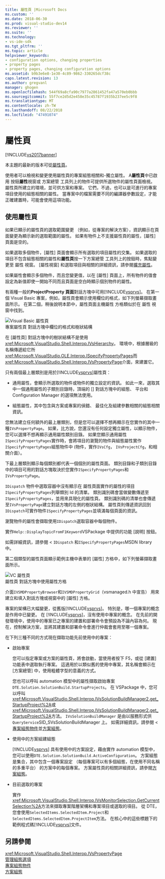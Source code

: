 ```yaml
---
title: 屬性頁 |Microsoft Docs
ms.custom: ''
ms.date: 2018-06-30
ms.prod: visual-studio-dev14
ms.reviewer: ''
ms.suite: ''
ms.technology:
- vs-ide-sdk
ms.tgt_pltfrm: ''
ms.topic: article
helpviewer_keywords:
- configuration options, changing properties
- property pages
- property pages, changing configuration options
ms.assetid: b9b3e6e8-1e30-4c89-9862-330265dcf38c
caps.latest.revision: 13
ms.author: gregvanl
manager: ghogen
ms.openlocfilehash: 544f69a8cfa90c7977a2861452fa47a570eb0bbb
ms.sourcegitcommit: 55f7ce2d5d2e458e35c45787f1935b237ee5c9f8
ms.translationtype: MT
ms.contentlocale: zh-TW
ms.lasthandoff: 08/22/2018
ms.locfileid: "47491074"
---
```

# <a name="property-pages"></a>屬性頁
[!INCLUDE[vs2017banner](../../includes/vs2017banner.md)]

本主題的最新的版本可從[屬性頁](https://docs.microsoft.com/visualstudio/extensibility/internals/property-pages)。  
  
使用者可以檢視和變更使用屬性頁的專案組態相關和-獨立屬性。 A**屬性頁**中已啟用 按鈕**屬性**視窗或 方案總管 工具列上的物件可提供所選物件的屬性頁面檢視。 屬性頁所建立的環境，並可供方案和專案。 它們，不過，也可以是可進行的專案項目使用的組態相關的屬性。 當專案中的檔案需要不同的編譯器參數設定，才能正確建置時，可能會使用這項功能。  
  
## <a name="using-property-pages"></a>使用屬性頁  
 如果已顯示的屬性頁的選取範圍變更 （例如，從專案的解決方案），資訊顯示在頁面變更為顯示新的選取範圍的屬性。 如果有物件上不支援屬性頁的屬性，[屬性] 頁面是空的。  
  
 如果選取多個物件，[屬性] 頁面會顯示所有選取的項目屬性的交集。 如果選取的項目不包含組態相關的屬性和**屬性頁**按一下方案總管 工具列上的按鈕時，焦點變更至 屬性 視窗。 [屬性視窗] 和選取項目與相關的詳細資訊，請參閱[擴充屬性](../../extensibility/internals/extending-properties.md)。  
  
 如果屬性會顯示多個物件，而且您變更值，以在 [屬性] 頁面上，所有物件的值會設定為新值即使一開始不同而且頁面是空白時顯示個別物件的屬性。  
  
 有兩種一般的**ProjectProperty 頁面**對話方塊中可用[!INCLUDE[vsprvs](../../includes/vsprvs-md.md)]。 在第一個 Visual Basic 專案，例如，屬性頁會顯示使用欄位的格式，如下列螢幕擷取畫面所示。 在第二個，稍後說明本節中，屬性頁面主機屬性 方格類似於在 屬性 視窗中找到。  
  
 ![Visual Basic 屬性頁](../../extensibility/internals/media/vsvbproppages.gif "vsVBPropPages")  
專案屬性頁 對話方塊中欄位的格式和樹狀結構  
  
 在 [屬性頁] 對話方塊中的樹狀結構不是使用<xref:Microsoft.VisualStudio.Shell.Interop.IVsHierarchy>。 環境中，根據層級的名稱傳遞給它所<xref:Microsoft.VisualStudio.OLE.Interop.ISpecifyPropertyPages>而<xref:Microsoft.VisualStudio.Shell.Interop.IVsPropertyPage>介面，來建置它。  
  
 只有兩個最上層類別是用於[!INCLUDE[vsprvs](../../includes/vsprvs-md.md)]屬性頁：  
  
-   通用屬性，會顯示所選取的物件或物件的獨立設定的資訊。 如此一來，選取其中一個通用屬性的子類別目錄時，頂端的 [] 對話方塊中的組態、 平台和 Configuration Manager 的選項無法使用。  
  
-   組態屬性，其中包含與方案或專案的偵錯、 最佳化及組建參數相關的組態相關資訊。  
  
 您無法建立任何額外的最上層類別，但是您可以選擇不想再顯示在您實作的其中一種`IVsPropertyPage`。 如果，比方說，您還沒有任何設定獨立屬性，以顯示物件，您可以選擇不想再顯示通用屬性類別目錄。 如果您顯示通用屬性`ISpecifyPropertyPages`實作時，會將項目的瀏覽的物件與組態屬性實作`ISpecifyPropertyPages`組態物件中 (物件，實作`IVsCfg`， `IVsProjectCfg`，和相關介面）。  
  
 下最上層類別顯示每個類別都代表一個個別的屬性頁面。 類別目錄和子類別目錄中的項目可用的對話方塊取決於您實作`ISpecifyPropertyPages`和`IVsPropertyPage`。  
  
 `IDispatch` 物件中選取容器中沒有顯示在 屬性頁面實作的屬性的項目`ISpecifyPropertyPages`列舉類別 Id 的清單。 類別識別碼會當做變數傳遞至`ISpecifyPropertyPages`，並用來具現化的屬性頁。 類別識別碼的清單也會傳遞至`IVsPropertyPage`建立對話方塊的左側的樹狀結構。 屬性頁則傳遞資訊回到`IDispatch`可實作物件`ISpecifyPropertyPages`並填滿每個頁面的資訊。  
  
 瀏覽物件的屬性會擷取使用`IDispatch`選取容器中每個物件。  
  
 實作`Help::DisplayTopicFromF1Keyword`VSPackage 中提供的功能 [說明] 按鈕。  
  
 如需詳細資訊，請參閱 <<c0> `IDispatch` 和`ISpecifyPropertyPages`MSDN library 中。  
  
 第二個類型的屬性頁面顯示範例主機中表單的 [屬性] 方格中，如下列螢幕擷取畫面所示。  
  
 ![VC 屬性頁](../../extensibility/internals/media/vsvcproppages.gif "vsVCPropPages")  
屬性頁 對話方塊中使用屬性方格  
  
 介面`IVSMDPropertyBrowser`和`IVSMDPropertyGrid`（vsmanaged.h 中宣告） 用來建立和填入對話方塊或視窗中的 [屬性] 方格。  
  
 專案的架構已大幅變更，從舊版[!INCLUDE[vsprvs](../../includes/vsprvs-md.md)]。 特別是，哪一個專案的概念是作用中已變更。 在  [!INCLUDE[vsprvs](../../includes/vsprvs-md.md)]，沒有使用中專案的概念。 在先前的開發環境中，使用中的專案已之專案的建置和部署命令會預設為不論內容為何。 現在，控制解決方案，並將其建置和部署命令會進行仲裁會套用至哪一個專案。  
  
 在下列三種不同的方式現在擷取功能先前使用中的專案：  
  
-   啟始專案  
  
     您可以指定專案或方案的屬性頁，將會啟動，當使用者按下 F5，或從 [建置] 功能表中選取執行專案。 這適用於以類似舊的使用中專案，其名稱會顯示在 [方案總管] 中，使用粗體字型的意義的方式。  
  
     您也可以呼叫 automation 模型中的屬性擷取啟始專案`DTE.Solution.SolutionBuild.StartupProjects`。 在 VSPackage 中，您可以呼叫<xref:Microsoft.VisualStudio.Shell.Interop.IVsSolutionBuildManager2.get_StartupProject%2A>或<xref:Microsoft.VisualStudio.Shell.Interop.IVsSolutionBuildManager2.get_StartupProject%2A>方法。 `IVsSolutionBuildManager` 是由以服務形式供`QueryService`SID_SVsSolutionBuildManager 上。 如需詳細資訊，請參閱 <<c0> [ 專案組態物件](../../extensibility/internals/project-configuration-object.md)並[方案組態](../../extensibility/internals/solution-configuration.md)。  
  
-   使用中的方案組建組態  
  
     [!INCLUDE[vsprvs](../../includes/vsprvs-md.md)] 具有使用中的方案設定，藉由實作 automation 模型中，您可以使用`DTE.Solution.SolutionBuild.ActiveConfiguration`。 方案組態是集合，其中包含一個專案設定 （每個專案可以有多個組態，在使用不同名稱的多重平台） 的方案中的每個專案。 方案屬性頁的相關詳細資訊，請參閱[方案組態](../../extensibility/internals/solution-configuration.md)。  
  
-   目前選取的專案  
  
     實作<xref:Microsoft.VisualStudio.Shell.Interop.IVsMonitorSelection.GetCurrentSelection%2A>方法來擷取專案階層架構和專案項目或選取的項目。 從 DTE，您會使用`SelectedItems.SelectedItem.Project`和`SelectedItems.SelectedItem.ProjectItem`方法。 在核心中的這些標題下的範例程式碼[!INCLUDE[vsprvs](../../includes/vsprvs-md.md)]文件。  
  
## <a name="see-also"></a>另請參閱  
 <xref:Microsoft.VisualStudio.Shell.Interop.IVsPropertyPage>   
 [管理組態選項](../../extensibility/internals/managing-configuration-options.md)   
 [專案組態物件](../../extensibility/internals/project-configuration-object.md)   
 [方案組態](../../extensibility/internals/solution-configuration.md)

